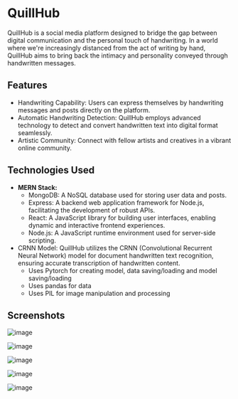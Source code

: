# QuillHub
QuillHub is a social media platform designed to bridge the gap between digital communication and the personal touch of handwriting. In a world where we're increasingly distanced from the act of writing by hand, QuillHub aims to bring back the intimacy and personality conveyed through handwritten messages.

## Features
- Handwriting Capability: Users can express themselves by handwriting messages and posts directly on the platform.
- Automatic Handwriting Detection: QuillHub employs advanced technology to detect and convert handwritten text into digital format seamlessly.
- Artistic Community: Connect with fellow artists and creatives in a vibrant online community.

## Technologies Used
- **MERN Stack:**
  - MongoDB: A NoSQL database used for storing user data and posts.
  - Express: A backend web application framework for Node.js, facilitating the development of robust APIs.
  - React: A JavaScript library for building user interfaces, enabling dynamic and interactive frontend experiences.
  - Node.js: A JavaScript runtime environment used for server-side scripting.
- CRNN Model: QuillHub utilizes the CRNN (Convolutional Recurrent Neural Network) model for document handwritten text recognition, ensuring accurate transcription of handwritten content.
  - Uses Pytorch for creating model, data saving/loading and model saving/loading
  - Uses pandas for data
  - Uses PIL for image manipulation and processing


## Screenshots
![image](https://github.com/seandixit/Quillhub/assets/153400712/5e693d47-fd58-4871-989f-2b64b4d2d76a)

![image](https://github.com/seandixit/Quillhub/assets/153400712/5a91b297-5718-486d-a4d8-fc8b08850cf1)

![image](https://github.com/seandixit/Quillhub/assets/153400712/b276c529-a52a-49d8-a021-7879eb18aabc)

![image](https://github.com/seandixit/Quillhub/assets/153400712/ba12298a-70ff-4d35-983c-7c61ddd48ac4)

![image](https://github.com/seandixit/Quillhub/assets/153400712/1b6ec9d3-8f92-4e54-b7b8-3f204fb6218b)





